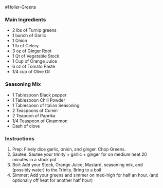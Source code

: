 #Holler-Greens

### Main Ingredients
* 2 lbs of Turnip greens
* 1 bunch of Garlic
* 1 Onion
* 1 lb of Celery
* 3 oz of Ginger Root
* 1 Qt of Vegetable Stock
* 1 Cup of Orange Juice
* 6 oz of Tomato Paste
* 1/4 cup of Olive Oil

### Seasoning Mix
* 1 Tablespoon Black pepper
* 1 Tablespoon Chili Powder
* 1 Tablespoon of Italian Seasoning
* 2 Teaspoons of Cumin
* 2 Teapoon of Paprika
* 1/4 Teaspoon of Cinammon
* Dash of clove

### Instructions
1. Prep: Finely dice garlic, onion, and ginger. Chop Greens.
2. Sautee: Sautee your trinity + garlic + ginger for on medium heat 20 minutes in a stock pot
3. Boil: Add your Stock, Orange Juice, Mustard, seasoning mix, and (possibly water) to the Trinity. Bring to a boil
4. Simmer: Add your greens and simmer on med-high for half an hour. (and optionally off heat for another half hour)
